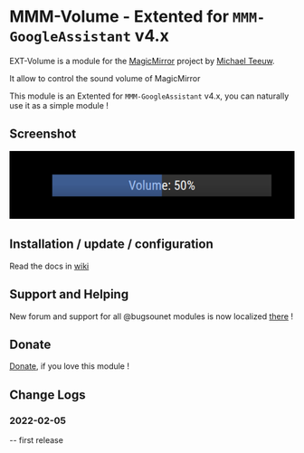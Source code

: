 # MMM-Volume - Extented for `MMM-GoogleAssistant` v4.x

EXT-Volume is a module for the [MagicMirror](https://github.com/MichMich/MagicMirror) project by [Michael Teeuw](https://github.com/MichMich).

It allow to control the sound volume of MagicMirror

This module is an Extented for `MMM-GoogleAssistant` v4.x, you can naturally use it as a simple module !

## Screenshot
![](https://raw.githubusercontent.com/bugsounet/EXT-Volume/dev/screenshot.png)

## Installation / update / configuration

Read the docs in [wiki](https://wiki.bugsounet.fr/EXT-Volume)

## Support and Helping
New forum and support for all @bugsounet modules is now localized [there](https://forum.bugsounet.fr) !
 
## Donate
 [Donate](https://www.paypal.com/cgi-bin/webscr?cmd=_s-xclick&hosted_button_id=TTHRH94Y4KL36&source=url), if you love this module !

## Change Logs

### 2022-02-05
   -- first release
